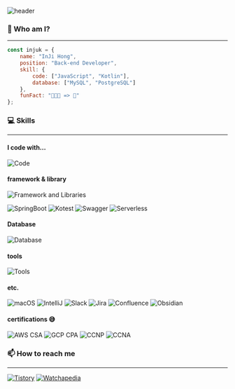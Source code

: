 ![header](https://capsule-render.vercel.app/api?type=waving&color=FF5577&height=300&section=header&text=injuuuk&fontSize=90&fontColor=FFFFFF&desc=or%20ingnoh&descAlignY=65&animation=blink)

### 🤔 Who am I?

---
```javascript
const injuk = {
    name: "InJi Hong",
    position: "Back-end Developer",
    skill: {
        code: ["JavaScript", "Kotlin"],
        database: ["MySQL", "PostgreSQL"]
    },
    funFact: "🍾🍾🍾 => 🤪"
};
```


### 💻 Skills

---
#### I code with...
![Code](https://skillicons.dev/icons?i=javascript,kotlin,java,go)

#### framework & library
![Framework and Libraries](https://skillicons.dev/icons?i=spring,nodejs,typescript,jest,nestjs,prisma)

![SpringBoot](https://img.shields.io/badge/Spring%20Boot-6DB33F?style=flat-square&logo=Spring%20Boot&logoColor=white)
![Kotest](https://img.shields.io/badge/Kotest-53AC56?style=flat-square&logo=CurseForge&logoColor=white)
![Swagger](https://img.shields.io/badge/Swagger-44A833?style=flat-square&logo=Swagger&logoColor=white)
![Serverless](https://img.shields.io/badge/Serverless-FD5750?style=flat-square&logo=Serverless&logoColor=white)

#### Database
![Database](https://skillicons.dev/icons?i=mysql,postgresql)

#### tools
![Tools](https://skillicons.dev/icons?i=git,docker,gradle,aws,postman,linux,bash)

#### etc.
![macOS](https://img.shields.io/badge/macOS-000000?style=flat-square&logo=macOS&logoColor=white)
![IntelliJ](https://img.shields.io/badge/IntelliJ%20IDEA-000000?style=flat-square&logo=Intellij%20IDEA&logoColor=white)
![Slack](https://img.shields.io/badge/Slack-4A154B?style=flat-square&logo=Slack&logoColor=white)
![Jira](https://img.shields.io/badge/Jira-0052CC?style=flat-square&logo=Jira&logoColor=white)
![Confluence](https://img.shields.io/badge/Confluence-172B4D?style=flat-square&logo=Confluence&logoColor=white)
![Obsidian](https://img.shields.io/badge/Obsidian-7C3AED?style=flat-square&logo=Obsidian&logoColor=white)

#### certifications 😅
![AWS CSA](https://img.shields.io/badge/AWS%20CSA(만료)-232F3E?style=flat-square&logo=Amazon%20AWS&logoColor=white)
![GCP CPA](https://img.shields.io/badge/GCP%20CPA(만료)-4285F4?style=flat-square&logo=Google%20Cloud&logoColor=white)
![CCNP](https://img.shields.io/badge/CCNP(만료)-1BA0D7?style=flat-square&logo=Cisco&logoColor=white)
![CCNA](https://img.shields.io/badge/CCNA(만료)-1BA0D7?style=flat-square&logo=Cisco&logoColor=white)

### 📫 How to reach me

---
[![Tistory](https://img.shields.io/badge/Tistory-000000?style=flat-square&logo=Tistory&logoColor=white)](https://ingnoh.tistory.com)
[![Watchapedia](https://img.shields.io/badge/WatchaPedia-FE0E4D?style=flat-square&logo=webtrees&logoColor=white)](https://pedia.watcha.com/ko-KR/users/6ADvGwXm6vzZl)
